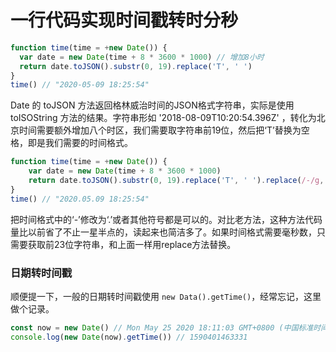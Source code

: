# 一行代码实现时间戳转时分秒

``` js
function time(time = +new Date()) {
  var date = new Date(time + 8 * 3600 * 1000) // 增加8小时
  return date.toJSON().substr(0, 19).replace('T', ' ')
}
time() // "2020-05-09 18:25:54"
```

Date 的 toJSON 方法返回格林威治时间的JSON格式字符串，实际是使用 toISOString 方法的结果。字符串形如 '2018-08-09T10:20:54.396Z' ，转化为北京时间需要额外增加八个时区，我们需要取字符串前19位，然后把‘T’替换为空格，即是我们需要的时间格式。

``` js
function time(time = +new Date()) {
    var date = new Date(time + 8 * 3600 * 1000)
    return date.toJSON().substr(0, 19).replace('T', ' ').replace(/-/g, '.')
}
time() // "2020.05.09 18:25:54"
```

把时间格式中的‘-’修改为‘.’或者其他符号都是可以的。对比老方法，这种方法代码量比以前省了不止一星半点的，读起来也简洁多了。如果时间格式需要毫秒数，只需要获取前23位字符串，和上面一样用replace方法替换。

### 日期转时间戳

顺便提一下，一般的日期转时间戳使用 `new Data().getTime()`，经常忘记，这里做个记录。

``` js
const now = new Date() // Mon May 25 2020 18:11:03 GMT+0800 (中国标准时间)
console.log(new Date(now).getTime()) // 1590401463331
```




<Vssue :title="$title" />
